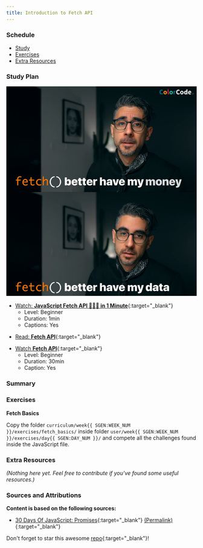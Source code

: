 ```yaml
---
title: Introduction to Fetch API
---
```


### Schedule

  - [Study](#study-plan-NN)
  - [Exercises](#exercises-NN)
  - [Extra Resources](#extra-resources-NN)

### Study Plan

  ![Fetch Better Have My Money](./assets/Fetch.Better.Have.My.Money.jpg)

  <!-- SGEN:META:PROGRESS:task=Watch 'JavaScript Fetch API 👨🏻‍💻 in 1 Minute' -->
  - [Watch: **JavaScript Fetch API 👨🏻‍💻 in 1 Minute**](https://www.youtube.com/watch?v=3ySZQXVjCoM){:target="_blank"}
    - Level: Beginner
    - Duration: 1min
    - Captions: Yes

  <!-- SGEN:META:PROGRESS:task=Read 'Fetch API' -->
  - [Read: **Fetch API**](../modules/javascript/web_apis/fetch/30-days-of-javascript/index.md){:target="_blank"}

  <!-- SGEN:META:PROGRESS:task=Watch 'Fetch API' -->
  - [Watch **Fetch API**](https://www.youtube.com/watch?v=ubw2hdQIl4E){:target="_blank"}
    - Level: Beginner
    - Duration: 30min
    - Caption: Yes

### Summary

### Exercises

  **Fetch Basics**

  <!-- SGEN:META:PROGRESS:task=Complete the exercise 'Fetch Basics'|user_folder=fetch_basics -->
  <!-- SGEN:META:TESTS:name=Test Exercise: 'Fetch Basics'|type=exist|user_folder=fetch_basics|files=fetch.html,fetch.js -->
  Copy the folder `curriculum/week{{ SGEN:WEEK_NUM }}/exercises/fetch_basics/` inside folder `user/week{{ SGEN:WEEK_NUM }}/exercises/day{{ SGEN:DAY_NUM }}/` and compete all the challenges found inside the JavaScript file.

### Extra Resources

  _(Nothing here yet. Feel free to contribute if you've found some useful resources.)_

### Sources and Attributions

  **Content is based on the following sources:**

  - [30 Days Of JavaScript: Promises](https://github.com/in-tech-gration/30-Days-Of-JavaScript/blob/master/18_Day_Promises/18_day_promises.md#fetch-api){:target="_blank"} [(Permalink)](https://github.com/in-tech-gration/30-Days-Of-JavaScript/blob/55d8e3dbc0410d64c1dc3ea5915e015a7950cf2a/18_Day_Promises/18_day_promises.md#fetch-api){:target="_blank"}

  Don't forget to star this awesome [repo](https://github.com/Asabeneh/30-Days-Of-JavaScript){:target="_blank"}!